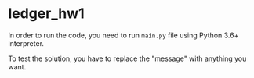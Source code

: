 # ledger_hw1

In order to run the code, you need to run `main.py` file using Python 3.6+ interpreter.

To test the solution, you have to replace the "message" with anything you want.